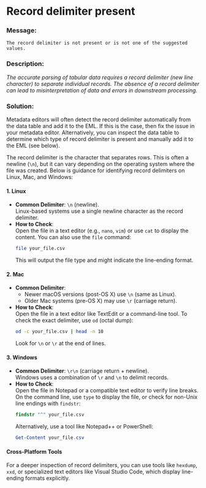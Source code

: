 # Record delimiter present

### Message:

```
The record delimiter is not present or is not one of the suggested values.
```

### Description:

_The accurate parsing of tabular data requires a record delimiter (new line character) to separate individual records. The absence of a record delimiter can lead to misinterpretation of data and errors in downstream processing._

### Solution:

Metadata editors will often detect the record delimiter automatically from the data table and add it to the EML. If this is the case, then fix the issue in your metadata editor. Alternatively, you can inspect the data table to determine which type of record delimiter is present and manually add it to the EML (see below).

The record delimiter is the character that separates rows. This is often a newline (`\n`), but it can vary depending on the operating system where the file was created. Below is guidance for identifying record delimiters on Linux, Mac, and Windows:

#### 1. **Linux**  
   - **Common Delimiter**: `\n` (newline).  
     Linux-based systems use a single newline character as the record delimiter.  
   - **How to Check**:  
     Open the file in a text editor (e.g., `nano`, `vim`) or use `cat` to display the content. You can also use the `file` command:  
     ```bash
     file your_file.csv
     ```  
     This will output the file type and might indicate the line-ending format.  

#### 2. **Mac**  
   - **Common Delimiter**:  
     - Newer macOS versions (post-OS X) use `\n` (same as Linux).  
     - Older Mac systems (pre-OS X) may use `\r` (carriage return).  
   - **How to Check**:  
     Open the file in a text editor like TextEdit or a command-line tool. To check the exact delimiter, use `od` (octal dump):  
     ```bash
     od -c your_file.csv | head -n 10
     ```  
     Look for `\n` or `\r` at the end of lines.  

#### 3. **Windows**  
   - **Common Delimiter**: `\r\n` (carriage return + newline).  
     Windows uses a combination of `\r` and `\n` to delimit records.  
   - **How to Check**:  
     Open the file in Notepad or a compatible text editor to verify line breaks. On the command line, use `type` to display the file, or check for non-Unix line endings with `findstr`:  
     ```cmd
     findstr "^" your_file.csv
     ```  
     Alternatively, use a tool like Notepad++ or PowerShell:  
     ```powershell
     Get-Content your_file.csv
     ```

#### Cross-Platform Tools  
For a deeper inspection of record delimiters, you can use tools like `hexdump`, `xxd`, or specialized text editors like Visual Studio Code, which display line-ending formats explicitly.  


 

